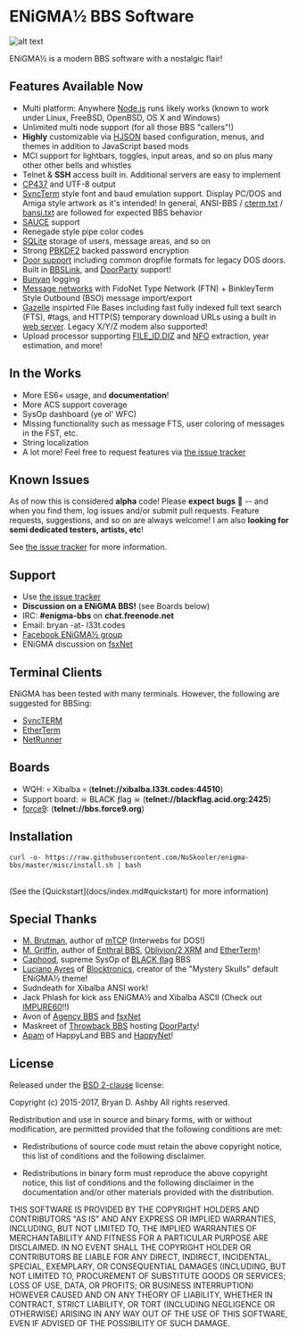 # ENiGMA½ BBS Software

![alt text](http://i325.photobucket.com/albums/k361/request4spam/enigma.ans_zps05w2ey4s.png "ENiGMA½ BBS")

ENiGMA½ is a modern BBS software with a nostalgic flair!


## Features Available Now
 * Multi platform: Anywhere [Node.js](https://nodejs.org/) runs likely works (known to work under Linux, FreeBSD, OpenBSD, OS X and Windows)
 * Unlimited multi node support (for all those BBS "callers"!)
 * **Highly** customizable via [HJSON](http://hjson.org/) based configuration, menus, and themes in addition to JavaScript based mods
 * MCI support for lightbars, toggles, input areas, and so on plus many other other bells and whistles
 * Telnet & **SSH** access built in. Additional servers are easy to implement
 * [CP437](http://www.ascii-codes.com/) and UTF-8 output
 * [SyncTerm](http://syncterm.bbsdev.net/) style font and baud emulation support. Display PC/DOS and Amiga style artwork as it's intended! In general, ANSI-BBS / [cterm.txt](http://cvs.synchro.net/cgi-bin/viewcvs.cgi/*checkout*/src/conio/cterm.txt?content-type=text%2Fplain&revision=HEAD) / [bansi.txt](http://www.bbsdocumentary.com/library/PROGRAMS/GRAPHICS/ANSI/bansi.txt) are followed for expected BBS behavior
 * [SAUCE](http://www.acid.org/info/sauce/sauce.htm) support
 * Renegade style pipe color codes
 * [SQLite](http://sqlite.org/) storage of users, message areas, and so on
 * Strong [PBKDF2](https://en.wikipedia.org/wiki/PBKDF2) backed password encryption
 * [Door support](docs/doors.md) including common dropfile formats for legacy DOS doors. Built in [BBSLink](http://bbslink.net/), and [DoorParty](http://forums.throwbackbbs.com/) support!
 * [Bunyan](https://github.com/trentm/node-bunyan) logging
 * [Message networks](docs/msg_networks.md) with FidoNet Type Network (FTN) + BinkleyTerm Style Outbound (BSO) message import/export
 * [Gazelle](https://github.com/WhatCD/Gazelle) inspirted File Bases including fast fully indexed full text search (FTS), #tags, and HTTP(S) temporary download URLs using a built in [web server](docs/web_server.md). Legacy X/Y/Z modem also supported!
 * Upload processor supporting [FILE_ID.DIZ](https://en.wikipedia.org/wiki/FILE_ID.DIZ) and [NFO](https://en.wikipedia.org/wiki/.nfo) extraction, year estimation, and more!
 
## In the Works
* More ES6+ usage, and **documentation**!
* More ACS support coverage
* SysOp dashboard (ye ol' WFC)
* Missing functionality such as message FTS, user coloring of messages in the FST, etc.
* String localization
* A lot more! Feel free to request features via [the issue tracker](https://github.com/NuSkooler/enigma-bbs/issues)

## Known Issues
As of now this is considered **alpha** code! Please **expect bugs** :bug: -- and when you find them, log issues and/or submit pull requests. Feature requests, suggestions, and so on are always welcome! I am also **looking for semi dedicated testers, artists, etc**!

See [the issue tracker](https://github.com/NuSkooler/enigma-bbs/issues) for more information.

## Support
* Use [the issue tracker](https://github.com/NuSkooler/enigma-bbs/issues)
* **Discussion on a ENiGMA BBS!** (see Boards below)
* IRC: **#enigma-bbs** on **chat.freenode.net**
* Email: bryan -at- l33t.codes
* [Facebook ENiGMA½ group](https://www.facebook.com/groups/enigmabbs/)
* ENiGMA discussion on [fsxNet](http://bbs.geek.nz/#fsxNet)

## Terminal Clients
ENiGMA has been tested with many terminals. However, the following are suggested for BBSing:
* [SyncTERM](http://syncterm.bbsdev.net/)
* [EtherTerm](https://github.com/M-griffin/EtherTerm)
* [NetRunner](http://mysticbbs.com/downloads.html)

## Boards
* WQH: :skull: Xibalba :skull: (**telnet://xibalba.l33t.codes:44510**)
* Support board: &#x2620; BLACK ƒlag &#x2620; (**telnet://blackflag.acid.org:2425**)
* [force9](http://bbs.force9.org/): (**telnet://bbs.force9.org**)


## Installation
```
curl -o- https://raw.githubusercontent.com/NuSkooler/enigma-bbs/master/misc/install.sh | bash
```
<br>
(See the [Quickstart](docs/index.md#quickstart) for more information)

## Special Thanks
* [M. Brutman](http://www.brutman.com/), author of [mTCP](http://www.brutman.com/mTCP/mTCP.html) (Interwebs for DOS!)
* [M. Griffin](https://github.com/M-griffin), author of [Enthral BBS](https://github.com/M-griffin/Enthral), [Oblivion/2 XRM](https://github.com/M-griffin/Oblivion2-XRM) and [EtherTerm](https://github.com/M-griffin/EtherTerm)!
* [Caphood](http://www.reddit.com/user/Caphood), supreme SysOp of [BLACK ƒlag](http://www.bbsnexus.com/directory/listing/blackflag.html) BBS
* [Luciano Ayres](http://www.lucianoayres.com.br/) of [Blocktronics](http://blocktronics.org/), creator of the "Mystery Skulls" default ENiGMA½ theme!
* Sudndeath for Xibalba ANSI work!
* Jack Phlash for kick ass ENiGMA½ and Xibalba ASCII (Check out [IMPURE60](http://pc.textmod.es/pack/impure60/)!!)
* Avon of [Agency BBS](http://bbs.geek.nz/) and [fsxNet](http://bbs.geek.nz/#fsxNet)
* Maskreet of [Throwback BBS](http://www.throwbackbbs.com/) hosting [DoorParty](http://forums.throwbackbbs.com/)!
* [Apam](https://github.com/apamment) of HappyLand BBS and [HappyNet](http://andrew.homeunix.org/doku.php?id=happynet)!

## License
Released under the [BSD 2-clause](https://opensource.org/licenses/BSD-2-Clause) license:

Copyright (c) 2015-2017, Bryan D. Ashby
All rights reserved.

Redistribution and use in source and binary forms, with or without
modification, are permitted provided that the following conditions are met:

* Redistributions of source code must retain the above copyright notice, this
  list of conditions and the following disclaimer.

* Redistributions in binary form must reproduce the above copyright notice,
  this list of conditions and the following disclaimer in the documentation
  and/or other materials provided with the distribution.

THIS SOFTWARE IS PROVIDED BY THE COPYRIGHT HOLDERS AND CONTRIBUTORS "AS IS"
AND ANY EXPRESS OR IMPLIED WARRANTIES, INCLUDING, BUT NOT LIMITED TO, THE
IMPLIED WARRANTIES OF MERCHANTABILITY AND FITNESS FOR A PARTICULAR PURPOSE ARE
DISCLAIMED. IN NO EVENT SHALL THE COPYRIGHT HOLDER OR CONTRIBUTORS BE LIABLE
FOR ANY DIRECT, INDIRECT, INCIDENTAL, SPECIAL, EXEMPLARY, OR CONSEQUENTIAL
DAMAGES (INCLUDING, BUT NOT LIMITED TO, PROCUREMENT OF SUBSTITUTE GOODS OR
SERVICES; LOSS OF USE, DATA, OR PROFITS; OR BUSINESS INTERRUPTION) HOWEVER
CAUSED AND ON ANY THEORY OF LIABILITY, WHETHER IN CONTRACT, STRICT LIABILITY,
OR TORT (INCLUDING NEGLIGENCE OR OTHERWISE) ARISING IN ANY WAY OUT OF THE USE
OF THIS SOFTWARE, EVEN IF ADVISED OF THE POSSIBILITY OF SUCH DAMAGE.
